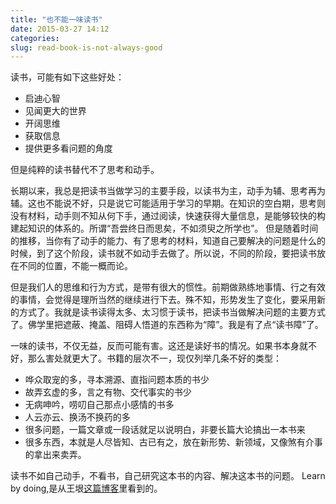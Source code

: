 ```yaml
---
title: "也不能一味读书"
date: 2015-03-27 14:12
categories:
slug: read-book-is-not-always-good
---
```


读书，可能有如下这些好处：
- 启迪心智
- 见闻更大的世界
- 开阔思维
- 获取信息
- 提供更多看问题的角度

但是纯粹的读书替代不了思考和动手。

长期以来，我总是把读书当做学习的主要手段，以读书为主，动手为辅、思考再为辅。这也不能说不好，只是说它可能适用于学习的早期。在知识的空白期，思考则没有材料，动手则不知从何下手，通过阅读，快速获得大量信息，是能够较快的构建起知识的体系的。所谓“吾尝终日而思矣，不如须臾之所学也”。
但是随着时间的推移，当你有了动手的能力、有了思考的材料，知道自己要解决的问题是什么的时候，到了这个阶段，读书就不如动手去做了。所以说，不同的阶段，要把读书放在不同的位置，不能一概而论。

但是我们人的思维和行为方式，是带有很大的惯性。前期做熟练地事情、行之有效的事情，会觉得是理所当然的继续进行下去。殊不知，形势发生了变化，要采用新的方式了。我就是读书读得太多、太习惯于读书，把读书当做解决问题的主要方式了。佛学里把遮蔽、掩盖、阻碍人悟道的东西称为“障”。我是有了点“读书障”了。

一味的读书，不仅无益，反而可能有害。这还是读好书的情况。如果书本身就不好，那么害处就更大了。书籍的层次不一，现仅列举几条不好的类型：
- 哗众取宠的多，寻本溯源、直指问题本质的书少
- 故弄玄虚的多，言之有物、交代事实的书少
- 无病呻吟，唠叨自己那点小感情的书多
- 人云亦云、换汤不换药的多
- 很多问题，一篇文章或一段话就足以说明白，非要长篇大论搞出一本书来
- 很多东西，本就是人尽皆知、古已有之，放在新形势、新领域，又像煞有介事的拿出来卖弄。

读书不如自己动手，不看书，自己研究这本书的内容、解决这本书的问题。
Learn by doing,是从王垠[这篇博客](http://www.yinwang.org/blog-cn/2014/08/11/genius/)里看到的。

